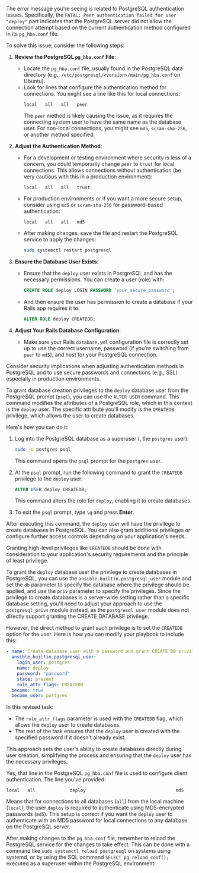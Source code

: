 The error message you're seeing is related to PostgreSQL authentication issues. Specifically, the `FATAL: Peer authentication failed for user "deploy"` part indicates that the PostgreSQL server did not allow the connection attempt based on the current authentication method configured in its `pg_hba.conf` file.

To solve this issue, consider the following steps:

1. **Review the PostgreSQL `pg_hba.conf` File**:

   - Locate the `pg_hba.conf` file, usually found in the PostgreSQL data directory (e.g., `/etc/postgresql/<version>/main/pg_hba.conf` on Ubuntu).
   - Look for lines that configure the authentication method for connections. You might see a line like this for local connections:
     ```
     local   all   all   peer
     ```
     The `peer` method is likely causing the issue, as it requires the connecting system user to have the same name as the database user. For non-local connections, you might see `md5`, `scram-sha-256`, or another method specified.

2. **Adjust the Authentication Method**:

   - For a development or testing environment where security is less of a concern, you could temporarily change `peer` to `trust` for local connections. This allows connections without authentication (be very cautious with this in a production environment):
     ```
     local   all   all   trust
     ```
   - For production environments or if you want a more secure setup, consider using `md5` or `scram-sha-256` for password-based authentication:
     ```
     local   all   all   md5
     ```
   - After making changes, save the file and restart the PostgreSQL service to apply the changes:
     ```bash
     sudo systemctl restart postgresql
     ```

3. **Ensure the Database User Exists**:

   - Ensure that the `deploy` user exists in PostgreSQL and has the necessary permissions. You can create a user (role) with:
     ```sql
     CREATE ROLE deploy LOGIN PASSWORD 'your_secure_password';
     ```
   - And then ensure the user has permission to create a database if your Rails app requires it to:
     ```sql
     ALTER ROLE deploy CREATEDB;
     ```

4. **Adjust Your Rails Database Configuration**:
   - Make sure your Rails `database.yml` configuration file is correctly set up to use the correct username, password (if you're switching from `peer` to `md5`), and host for your PostgreSQL connection.

Consider security implications when adjusting authentication methods in PostgreSQL and to use secure passwords and connections (e.g., SSL) especially in production environments.

To grant database creation privileges to the `deploy` database user from the PostgreSQL prompt (`psql`), you can use the `ALTER USER` command. This command modifies the attributes of a PostgreSQL role, which in this context is the `deploy` user. The specific attribute you'll modify is the `CREATEDB` privilege, which allows the user to create databases.

Here's how you can do it:

1. Log into the PostgreSQL database as a superuser (, the `postgres` user):

   ```bash
   sudo -u postgres psql
   ```

   This command opens the `psql` prompt for the `postgres` user.

2. At the `psql` prompt, run the following command to grant the `CREATEDB` privilege to the `deploy` user:

   ```sql
   ALTER USER deploy CREATEDB;
   ```

   This command alters the role for `deploy`, enabling it to create databases.

3. To exit the `psql` prompt, type `\q` and press **Enter**.

After executing this command, the `deploy` user will have the privilege to create databases in PostgreSQL. You can also grant additional privileges or configure further access controls depending on your application's needs.

Granting high-level privileges like `CREATEDB` should be done with consideration to your application's security requirements and the principle of least privilege.

To grant the `deploy` database user the privilege to create databases in PostgreSQL, you can use the `ansible.builtin.postgresql_user` module and set the `db` parameter to specify the database where the privilege should be applied, and use the `priv` parameter to specify the privileges. Since the privilege to create databases is  a server-wide setting rather than a specific database setting, you'll need to adjust your approach to use the `postgresql_privs` module instead, as the `postgresql_user` module does not directly support granting the CREATE DATABASE privilege.

However, the direct method to grant such privilege is to set the `CREATEDB` option for the user. Here is how you can modify your playbook to include this:

```yaml
- name: Create database user with a password and grant CREATE DB privilege
  ansible.builtin.postgresql_user:
    login_user: postgres
    name: deploy
    password: "password"
    state: present
    role_attr_flags: CREATEDB
  become: true
  become_user: postgres
```

In this revised task:

- The `role_attr_flags` parameter is used with the `CREATEDB` flag, which allows the `deploy` user to create databases.
- The rest of the task ensures that the `deploy` user is created with the specified password if it doesn't already exist.

This approach sets the user's ability to create databases directly during user creation, simplifying the process and ensuring that the `deploy` user has the necessary privileges.

Yes, that line in the PostgreSQL `pg_hba.conf` file is used to configure client authentication. The line you've provided:

```
local   all             deploy                                  md5
```

Means that for connections to all databases (`all`) from the local machine (`local`), the user `deploy` is required to authenticate using MD5-encrypted passwords (`md5`). This setup is correct if you want the `deploy` user to authenticate with an MD5 password for local connections to any database on the PostgreSQL server.

After making changes to the `pg_hba.conf` file, remember to reload the PostgreSQL service for the changes to take effect. This can  be done with a command like `sudo systemctl reload postgresql` on systems using systemd, or by using the SQL command `SELECT pg_reload_conf();` executed as a superuser within the PostgreSQL environment.

